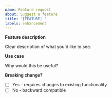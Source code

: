 ```yaml
---
name: Feature request
about: Suggest a feature
title: '[FEATURE] '
labels: enhancement
---
```


**Feature description**

Clear description of what you'd like to see.

**Use case**

Why would this be useful?

**Breaking change?**

- [ ] Yes - requires changes to existing functionality
- [ ] No - backward compatible
